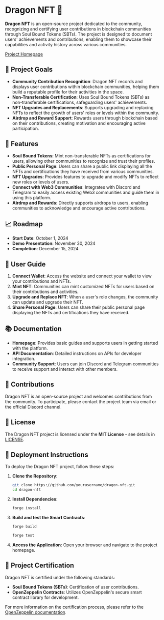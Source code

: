 # Dragon NFT 🐉

**Dragon NFT** is an open-source project dedicated to the community, recognizing and certifying user contributions in blockchain communities through Soul Bound Tokens (SBTs). The project is designed to document users' achievements and contributions, enabling them to showcase their capabilities and activity history across various communities.

[Project Homepage](https://soulbound-ranking.vercel.app)

## 🎯 Project Goals

- **Community Contribution Recognition**: Dragon NFT records and displays user contributions within blockchain communities, helping them build a reputable profile for their activities in the space.
- **Non-Transferable Certification**: Uses Soul Bound Tokens (SBTs) as non-transferable certifications, safeguarding users' achievements.
- **NFT Upgrades and Replacements**: Supports upgrading and replacing NFTs to reflect the growth of users' roles or levels within the community.
- **Airdrop and Reward Support**: Rewards users through blockchain based on their contributions, creating motivation and encouraging active participation.

## 🚀 Features

- **Soul Bound Tokens**: Mint non-transferable NFTs as certifications for users, allowing other communities to recognize and trust their profiles.
- **Public Personal Page**: Users can share a public link displaying all the NFTs and certifications they have received from various communities.
- **NFT Upgrades**: Provides features to upgrade and modify NFTs to reflect new roles or levels of users.
- **Connect with Web3 Communities**: Integrates with Discord and Telegram to easily access existing Web3 communities and guide them in using this platform.
- **Airdrop and Rewards**: Directly supports airdrops to users, enabling communities to acknowledge and encourage active contributions.

## 📈 Roadmap

- **Start Date**: October 1, 2024
- **Demo Presentation**: November 30, 2024
- **Completion**: December 15, 2024

## 🧩 User Guide

1. **Connect Wallet**: Access the website and connect your wallet to view your contributions and NFTs.
2. **Mint NFT**: Communities can mint customized NFTs for users based on their contributions and activities.
3. **Upgrade and Replace NFT**: When a user's role changes, the community can update and upgrade their NFT.
4. **Share Personal Page**: Users can share their public personal page displaying the NFTs and certifications they have received.

## 📚 Documentation

- **Homepage**: Provides basic guides and supports users in getting started with the platform.
- **API Documentation**: Detailed instructions on APIs for developer integration.
- **Community Support**: Users can join Discord and Telegram communities to receive support and interact with other members.

## 👥 Contributions

Dragon NFT is an open-source project and welcomes contributions from the community. To participate, please contact the project team via email or the official Discord channel.

## 📝 License

The Dragon NFT project is licensed under the **MIT License** - see details in [LICENSE](./LICENSE).

## 🚀 Deployment Instructions

To deploy the Dragon NFT project, follow these steps:

1. **Clone the Repository**:
   ```bash
   git clone https://github.com/yourusername/dragon-nft.git
   cd dragon-nft
   ```

2. **Install Dependencies**:
   ```bash
   forge install
   ```

3. **Build and test the Smart Contracts**:
   ```bash
   forge build
   ```
   ```bash
   forge test
   ```

4. **Access the Application**: Open your browser and navigate to the project homepage.

## 📜 Project Certification

Dragon NFT is certified under the following standards:

- **Soul Bound Tokens (SBTs)**: Certification of user contributions.
- **OpenZeppelin Contracts**: Utilizes OpenZeppelin's secure smart contract library for development.

For more information on the certification process, please refer to the [OpenZeppelin documentation](https://docs.openzeppelin.com/contracts).